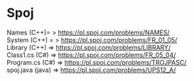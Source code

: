 # Spoj
Names (C++)= > https://pl.spoj.com/problems/NAMES/ </br>
System (C++) = > https://pl.spoj.com/problems/FR_01_05/ </br>
Library (C++) => https://pl.spoj.com/problems/LIBRARY/ </br>
Class1.cs (C#) => https://pl.spoj.com/problems/FR_05_04/ </br>
Program.cs (C#) => https://pl.spoj.com/problems/TROJPASC/ </br>
spoj.java (java) => https://pl.spoj.com/problems/UPS12_A/ </br>
